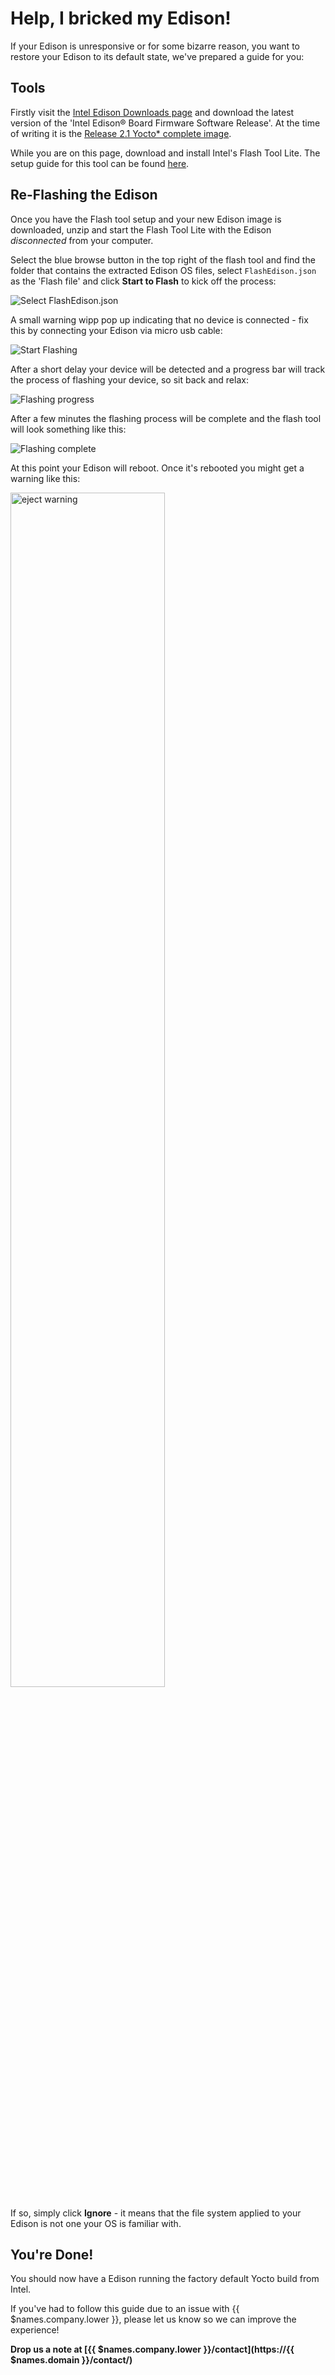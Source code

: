 # Help, I bricked my Edison!

If your Edison is unresponsive or for some bizarre reason, you want to restore your Edison to its default state, we've prepared a guide for you:

## Tools

Firstly visit the [Intel Edison Downloads page][edison-dl-page] and download the latest version of the 'Intel Edison® Board Firmware Software Release'. At the time of writing it is the [Release 2.1 Yocto* complete image][dl-link].

While you are on this page, download and install Intel's Flash Tool Lite. The setup guide for this tool can be found [here][flash-tool-setup].

## Re-Flashing the Edison

Once you have the Flash tool setup and your new Edison image is downloaded, unzip and start the Flash Tool Lite with the Edison *disconnected* from your computer.

Select the blue browse button in the top right of the flash tool and find the folder that contains the extracted Edison OS files, select `FlashEdison.json` as the 'Flash file' and click __Start to Flash__ to kick off the process:

![Select FlashEdison.json](/img/edison/flashtool-file-selected.png)

A small warning wipp pop up indicating that no device is connected - fix this by connecting your Edison via micro usb cable:

![Start Flashing](/img/edison/flashtool-device-unconnected.png)

After a short delay your device will be detected and a progress bar will track the process of flashing your device, so sit back and relax:

![Flashing progress](/img/edison/flashtool-flashing.png)

After a few minutes the flashing process will be complete and the flash tool will look something like this:

![Flashing complete](/img/edison/flashtool-complete.png)

At this point your Edison will reboot. Once it's rebooted you might get a warning like this:

<img src="/img/edison/edison-restart-warning.png" alt="eject warning" style="width: 70%" />

If so, simply click __Ignore__ - it means that the file system applied to your Edison is not one your OS is familiar with.

## You're Done!

You should now have a Edison running the factory default Yocto build from Intel.

If you've had to follow this guide due to an issue with {{ $names.company.lower }}, please let us know so we can improve the experience!

**Drop us a note at [{{ $names.company.lower }}/contact](https://{{ $names.domain }}/contact/)**

[edison-dl-page]:https://software.intel.com/en-us/iot/hardware/edison/downloads
[dl-link]:http://downloadmirror.intel.com/25028/eng/edison-image-ww25.5-15.zip
[flash-tool-setup]:https://software.intel.com/en-us/articles/flash-tool-lite-user-manual
